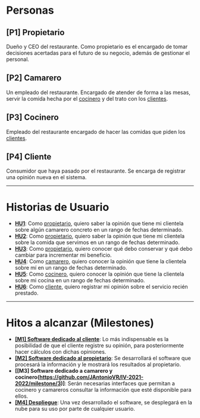 # Personas
## [P1] <a name="P1">Propietario</a>
Dueño y CEO del restaurante. Como propietario es el encargado de tomar decisiones acertadas para el futuro de su negocio, además de gestionar el personal. 

## [P2] <a name="P2">Camarero</a>
Un empleado del restaurante. Encargado de atender de forma a las mesas, servir la comida hecha por el [cocinero](#P3) y del trato con los [clientes](#P4).

## [P3] <a name="P3">Cocinero</a>
Empleado del restaurante encargado de hacer las comidas que piden los [clientes](#P4).

## [P4] <a name="P4">Cliente</a>
Consumidor que haya pasado por el restaurante. Se encarga de registrar una opinión nueva en el sistema.

---

# Historias de Usuario
* **[HU1](https://github.com/JAntonioVR/IV-2021-2022/issues/2)**: Como [propietario](#P1), quiero saber la opinión que tiene mi clientela sobre algún camarero concreto en un rango de fechas determinado.
* **[HU2](https://github.com/JAntonioVR/IV-2021-2022/issues/3)**: Como [propietario](#P1), quiero saber la opinión que tiene mi clientela sobre la comida que servimos en un rango de fechas determinado.
* **[HU3](https://github.com/JAntonioVR/IV-2021-2022/issues/4)**: Como [propietario](#P1), quiero conocer qué debo conservar y qué debo cambiar para incrementar mi beneficio.
* **[HU4](https://github.com/JAntonioVR/IV-2021-2022/issues/5)**: Como [camarero](#P2), quiero conocer la opinión que tiene la clientela sobre mí en un rango de fechas determinado.
* **[HU5](https://github.com/JAntonioVR/IV-2021-2022/issues/6)**: Como [cocinero](#P3), quiero conocer la opinión que tiene la clientela sobre mi cocina en un rango de fechas determinado.
* **[HU6](https://github.com/JAntonioVR/IV-2021-2022/issues/7)**: Como [cliente](#P4), quiero registrar mi opinión sobre el servicio recién prestado.

---

# Hitos a alcanzar (Milestones)

* **[[M1] Software dedicado al cliente](https://github.com/JAntonioVR/IV-2021-2022/milestone/1)**: Lo más indispensable es la posibilidad de que el cliente registre su opinión, para posteriormente hacer cálculos con dichas opiniones.
* **[[M2] Software dedicado al propietario](https://github.com/JAntonioVR/IV-2021-2022/milestone/2)**: Se desarrollará el software que procesará la información y le mostrará los resultados al propietario.
* **[[M3] Software dedicado a camarero y cocinero(https://github.com/JAntonioVR/IV-2021-2022/milestone/3)]**: Serán necesarias interfaces que permitan a cocinero y camareros consultar la información que esté disponible para ellos.
* **[[M4] Despliegue](https://github.com/JAntonioVR/IV-2021-2022/milestone/4)**: Una vez desarrollado el software, se desplegará en la nube para su uso por parte de cualquier usuario.
